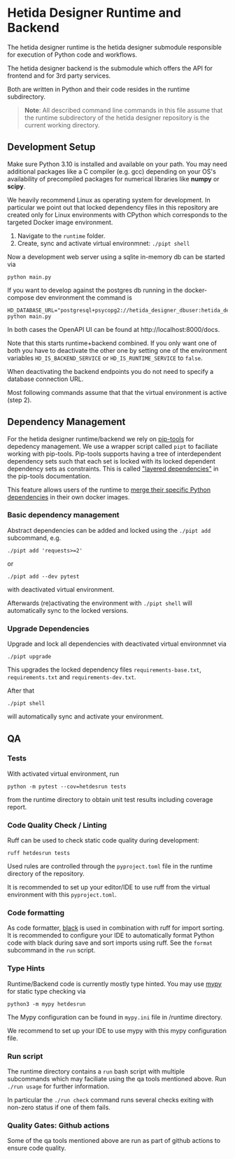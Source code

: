 # Hetida Designer Runtime and Backend

The hetida designer runtime is the hetida designer submodule responsible for execution of Python code and workflows.

The hetida designer backend is the submodule which offers the API for frontend and for 3rd party services.

Both are written in Python and their code resides in the runtime subdirectory.

> **Note**: All described command line commands in this file assume that the runtime subdirectory of the hetida designer repository is the current working directory.

## Development Setup
Make sure Python 3.10 is installed and available on your path. You may need additional packages like a C compiler (e.g. gcc) depending on your OS's availability of precompiled packages for numerical libraries like **numpy** or **scipy**. 

We heavily recommend Linux as operating system for development. In particular we point out that locked dependency files in this repository are created only for Linux environments with CPython which corresponds to the targeted Docker image environment.

1. Navigate to the `runtime` folder.
2. Create, sync and activate virtual environmnet: `./pipt shell`

Now a development web server using a sqlite in-memory db can be started via
```
python main.py
```

If you want to develop against the postgres db running in the docker-compose dev environment the command is
```
HD_DATABASE_URL="postgresql+psycopg2://hetida_designer_dbuser:hetida_designer_dbpasswd@localhost:5430/hetida_designer_db" python main.py
```

In both cases the OpenAPI UI can be found at http://localhost:8000/docs.

Note that this starts runtime+backend combined. If you only want one of both you have to deactivate the other one by setting one of the environment variables `HD_IS_BACKEND_SERVICE` or `HD_IS_RUNTIME_SERVICE` to `false`.

When deactivating the backend endpoints you do not need to specify a database connection URL.

Most following commands assume that that the virtual environment is active (step 2).

## Dependency Management
For the hetida designer runtime/backend we rely on [pip-tools](https://github.com/jazzband/pip-tools) for depedency management. We use a wrapper script called `pipt` to faciliate working with pip-tools.
Pip-tools supports having a tree of interdependent dependency sets such that each set is locked with its locked dependent dependency sets as constraints. This is called ["layered dependencies"](https://github.com/jazzband/pip-tools#workflow-for-layered-requirements) in the pip-tools documentation.

This feature allows users of the runtime to [merge their specific Python dependencies](../docs/custom_python_dependencies.md) in their own docker images.

### Basic dependency management
Abstract dependencies can be added and locked using the `./pipt add` subcommand, e.g.
```
./pipt add 'requests>=2'
```
or
```
./pipt add --dev pytest
```
with deactivated virtual environment.

Afterwards (re)activating the environment with `./pipt shell` will automatically sync to the locked versions.

### Upgrade Dependencies
Upgrade and lock all dependencies with deactivated virtual environmnet via
```
./pipt upgrade
```
This upgrades the locked dependency files `requirements-base.txt`, `requirements.txt` and `requirements-dev.txt`.

After that
```
./pipt shell
```
will automatically sync and activate your environment.

## QA
### <a name="runtime-tests"></a> Tests
With activated virtual environment, run
```
python -m pytest --cov=hetdesrun tests
```
from the runtime directory to obtain unit test results including coverage report.

### Code Quality Check / Linting
Ruff can be used to check static code quality during development:
```
ruff hetdesrun tests
```
Used rules are controlled through the `pyproject.toml` file in the runtime directory of the repository.

It is recommended to set up your editor/IDE to use ruff from the virtual environment with this `pyproject.toml`.

### Code formatting
As code formatter, [black](https://github.com/ambv/black) is used in combination with ruff for import sorting. It is recommended to configure your IDE to automatically format Python code with black during save and sort imports using ruff. See the `format` subcommand in the `run`
script.


### Type Hints
Runtime/Backend code is currently mostly type hinted. You may use [mypy](http://mypy-lang.org/) for static type checking via
```
python3 -m mypy hetdesrun
```
The Mypy configuration can be found in `mypy.ini` file in /runtime directory.

We recommend to set up your IDE to use mypy with this mypy configuration file.

### Run script
The runtime directory contains a `run` bash script with multiple subcommands which may faciliate using the qa tools mentioned above. Run `./run usage` for further information.

In particular the `./run check` command runs several checks exiting with non-zero status if one of them fails.

### Quality Gates: Github actions
Some of the qa tools mentioned above are run as part of github actions to ensure code quality.
